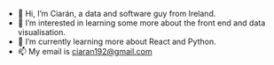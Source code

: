 - 👋 Hi, I’m Ciarán, a data and software guy from Ireland.
- 👀 I’m interested in learning some more about the front end and data visualisation. 
- 🌱 I’m currently learning more about React and Python.
- 📫 My email is ciaran192@gmail.com
